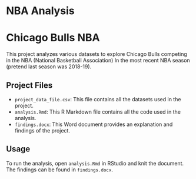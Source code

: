 # NBA Analysis 
# Chicago Bulls NBA

This project analyzes various datasets to explore Chicago Bulls competing in the NBA (National Basketball Association) In the most recent NBA season (pretend last season was 2018-19). 

## Project Files

- `project_data_file.csv`: This file contains all the datasets used in the project.
- `analysis.Rmd`: This R Markdown file contains all the code used in the analysis.
- `findings.docx`: This Word document provides an explanation and findings of the project.

## Usage

To run the analysis, open `analysis.Rmd` in RStudio and knit the document. The findings can be found in `findings.docx`.


